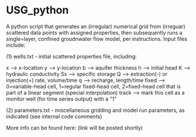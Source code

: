 # USG_python
A python script that generates an (irregular) numerical grid from (irreguar) scattered data points with assigned properties, then subsequently runs a single=layer, confined groudnwater flow model, per instructions. Input files include:

(1) wells.txt - initial scattered properties file, including:

x --> x-location
y --> y-location
b --> aquifer thickness
h --> initial head
K --> hydraulic conductivity
Ss --> specific storage
Q --> extraction(-) or injection(+) rate, volume/time
q --> recharge, length/time
fixed --> 0=variable-head cell, 1=regular fixed-head cell, 2=fixed-head cell that is part of a linear segment (special interpolation)
track --> mark this cell as a monitor well (for time series output) with a "1"

(2) parameters.txt - miscellaneous gridding and model run parameters, as indicated (see internal code comments)

More info can be found here: (link will be posted shortly)

